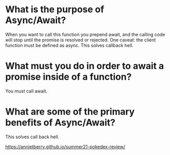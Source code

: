 # What is the purpose of Async/Await?
When you want to call this function you prepend await, and the calling code will stop until the promise is resolved or rejected. One caveat: the client function must be defined as async. This solves callback hell. 

# What must you do in order to await a promise inside of a function? 
You must call await. 

# What are some of the primary benefits of Async/Await?
This solves call back hell. 

 https://annietberry.github.io/summer21-pokedex-review/